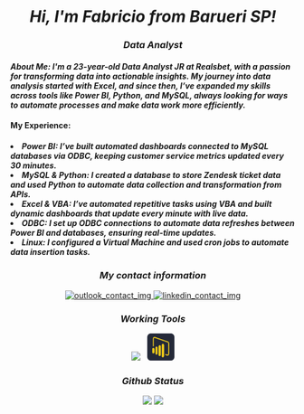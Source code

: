 <div>
<h1 align="center"><i>Hi, I'm Fabricio from Barueri SP!</i></h1>
<h3 align="center"><i> Data Analyst </i></h3>
  <h4><i> About Me: I'm a 23-year-old Data Analyst JR at Realsbet, with a passion for transforming data into actionable insights. My journey into data analysis started with Excel, and since then, I’ve expanded my skills across tools like Power BI, Python, and MySQL, always looking for ways to automate processes and make data work more efficiently.  </i></h4>
  
  <h4> My Experience:</h4>
  <h5><i>
    <li>Power BI: I’ve built automated dashboards connected to MySQL databases via ODBC, keeping customer service metrics updated every 30 minutes.</li>
    <li>MySQL & Python: I created a database to store Zendesk ticket data and used Python to automate data collection and transformation from APIs.</li>
    <li>Excel & VBA: I’ve automated repetitive tasks using VBA and built dynamic dashboards that update every minute with live data.</li>
    <li>ODBC: I set up ODBC connections to automate data refreshes between Power BI and databases, ensuring real-time updates.</li>
    <li>Linux: I configured a Virtual Machine and used cron jobs to automate data insertion tasks.</li></i>
  </h5>


<div align="center">
  <h3><i> My contact information </i></h3>
  <a href="mailto:fabricio.pinheiro2016@outlook.com"> <img src="https://img.shields.io/badge/Microsoft_Outlook-0078D4?style=for-the-badge&logo=microsoft-outlook&logoColor=white" alt="outlook_contact_img"/> </a>
  <a href="https://www.linkedin.com/in/fabricio-pinheiro-84140b180/"> <img src="https://img.shields.io/badge/LinkedIn-0077B5?style=for-the-badge&logo=linkedin&logoColor=white" alt="linkedin_contact_img"/> </a>
  <br>


<h3><i> Working Tools </i></h3>
<div align="center">
<img src="https://skillicons.dev/icons?i=vscode,github,git,linux,figma,python,mysql,postgres,notion,obsidian" /> &nbsp
<img src="https://github.com/Fabricioxdv/Fabricioxdv/blob/main/Group%201%20(13).png" width="48" height="48"/>
</div>



<div align="center" class="row" display="inline">
  <h3 align="center"><i> Github Status </i></h3>
      <picture>
        <source
          srcset="https://github-readme-stats.vercel.app/api?username=Fabricioxdv&show_icons=true&theme=blue_navy"
          media="(prefers-color-scheme: dark)"
        />
        <source
          srcset="https://github-readme-stats.vercel.app/api?username=Fabricioxdv&show_icons=true"
          media="(prefers-color-scheme: light), (prefers-color-scheme: no-preference)"
        />
        <img src="https://github-readme-stats.vercel.app/api?username=Fabricioxdv&show_icons=true"/>
      </picture>
      <img class="left" src="https://github-readme-stats.vercel.app/api/top-langs/?username=Fabricioxdv&layout=compact&theme=blue_navy"/>
  </div>
</div>
